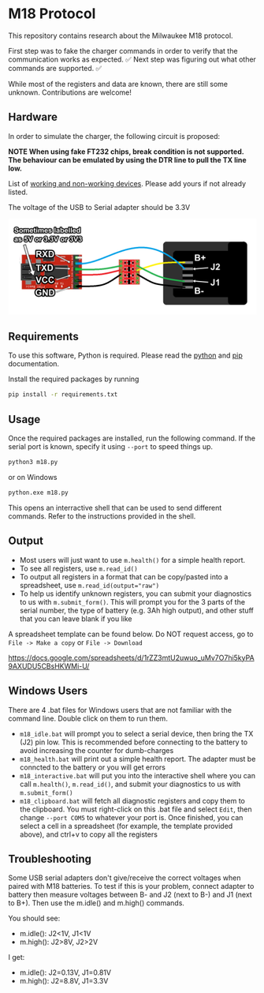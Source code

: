 # M18 Protocol

This repository contains research about the Milwaukee M18 protocol.

First step was to fake the charger commands in order to verify that the communication works as expected. :white_check_mark: Next step was figuring out what other commands are supported. :white_check_mark:

While most of the registers and data are known, there are still some unknown. Contributions are welcome!

## Hardware

In order to simulate the charger, the following circuit is proposed:

**NOTE When using fake FT232 chips, break condition is not supported. The behaviour can be emulated by using the DTR line to pull the TX line low.**

List of [working and non-working devices](https://github.com/mnh-jansson/m18-protocol/discussions/16). Please add yours if not already listed.

The voltage of the USB to Serial adapter should be 3.3V

![hardware](docs/wiring.png)

## Requirements

To use this software, Python is required. Please read the [python](https://docs.python.org/3/) and [pip](https://pip.pypa.io/en/stable/installation/) documentation.

Install the required packages by running

```bash
pip install -r requirements.txt
```

## Usage

Once the required packages are installed, run the following command. If the serial port is known, specify it using `--port` to speed things up.

```bash
python3 m18.py
```
or on Windows
```bash
python.exe m18.py
```



This opens an interractive shell that can be used to send different commands. Refer to the instructions provided in the shell.

## Output

* Most users will just want to use `m.health()` for a simple health report. 
* To see all registers, use `m.read_id()`
* To output all registers in a format that can be copy/pasted into a spreadsheet, use `m.read_id(output="raw")`
* To help us identify unknown registers, you can submit your diagnostics to us with `m.submit_form()`. This will prompt you for the 3 parts of the serial number, the type of battery (e.g. 3Ah high output), and other stuff that you can leave blank if you like

A spreadsheet template can be found below. Do NOT request access, go to `File -> Make a copy` or `File -> Download`

https://docs.google.com/spreadsheets/d/1rZZ3mtU2uwuo_uMv7O7hi5kyPA9AXUDU5CBsHKWMi-U/

## Windows Users
There are 4 .bat files for Windows users that are not familiar with the command line. Double click on them to run them.
* `m18_idle.bat` will prompt you to select a serial device, then bring the TX (J2) pin low. This is recommended before connecting to the battery to avoid increasing the counter for dumb-charges
* `m18_health.bat` will print out a simple health report. The adapter must be conncted to the battery or you will get errors
* `m18_interactive.bat` will put you into the interactive shell where you can call `m.health()`, `m.read_id()`, and submit your diagnostics to us with `m.submit_form()`
* `m18_clipboard.bat` will fetch all diagnostic registers and copy them to the clipboard. You must right-click on this .bat file and select `Edit`, then change `--port COM5` to whatever your port is. Once finished, you can select a cell in a spreadsheet (for example, the template provided above), and ctrl+v to copy all the registers

## Troubleshooting
Some USB serial adapters don't give/receive the correct voltages when paired with M18 batteries. To test if this is your problem, connect adapter to battery then measure voltages between B- and J2 (next to B-) and J1 (next to B+). Then use the m.idle() and m.high() commands.

You should see:
* m.idle(): J2<1V, J1<1V
* m.high(): J2>8V, J2>2V

I get:
* m.idle(): J2=0.13V, J1=0.81V
* m.high(): J2=8.8V, J1=3.3V

